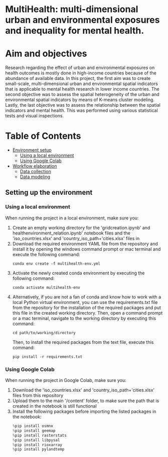 # MultiHealth: multi-dimensional urban and environmental exposures and inequality for mental health.

# Aim and objectives
Research regarding the effect of urban and environmental exposures on health outcomes is mostly done in high-income countries because of the abundance of available data. In this project, the first aim was to create small-scale, multi-dimensional urban and environmental spatial indicators that is applicable to mental health research in lower income countries. The second objective was to assess the spatial heterogeneity of the urban and environmental spatial indicators by means of K-means cluster modeling. Lastly, the last objective was to assess the relationship between the spatial indicators and mental health. This was performed using various statistical tests and visual inspections.

# Table of Contents
- [Environment setup](#Environment-setup)
  - [Using a local environment](#Using-a-local-environment)
  - [Using Google Colab](#Using-Google-Colab)
- [Workflow elaboration](#Workflow-elaboration)
  - [Data collection](#Data-collection)
  - [Data modeling](#Data-modeling)
 
## Setting up the environment

### Using a local environment
When running the project in a local environment, make sure you:

<ol>
  <li>Create an empty working directory for the 'gridcreation.ipynb' and healthenvironment_relation.ipynb' notebook files and the 'iso_countries.xlsx' and 'country_iso_path+'cities.xlsx' files in</li>
  <li>Download the required environment YAML file from the repository and install it by opening the windows command prompt or mac terminal and execute the following command:
  
  ```
  conda env create -f multihealth-env.yml
  ```
 
  </li>
  <li>Activate the newly created conda environment by executing the following command: 
  
  ```
  conda activate multihealth-env
  ```

  </li>
  <li>Alternatively, if you are not a fan of conda and know how to work with a local Python virtual environment, you can use the requirements.txt file from the repository for the installation of the required packages and put this file in the created working directory. Then, open a command prompt or a mac terminal, navigate to the working directory by executing this command:
  
  ```
  cd path/to/working/directory
  ```

Then, to install the required packages from the text file, execute this command:
  
  ```
  pip install -r requirements.txt
  ```

  </li>
</ol>

### Using Google Colab
When running the project in Google Colab, make sure you:

<ol>
  <li>Download the 'iso_countries.xlsx' and 'country_iso_path+'cities.xlsx' files from this repository</li>
  <li>Upload them to the main '/content' folder, to make sure the path that is created in the notebook is still functional</li>
  <li>Install the following packages before importing the listed packages in the notebook:
    
  ```python  
  %pip install osmnx
  %pip install geemap
  %pip install rasterstats
  %pip install libpysal
  %pip install rioxarray
  %pip install pylandtemp 
  ```

  </li>
</ol>
















